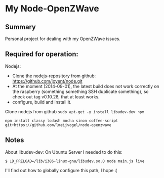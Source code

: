 # My Node-OpenZWave

## Summary

Personal project for dealing with my OpenZWave issues.

## Required for operation:

Nodejs:
- Clone the nodejs-repository from github:
  https://github.com/joyent/node.git
- At the moment (2014-09-01), the latest build does not work
  correctly on the raspberry (something something SSH duplicate something),
  so check out tag v0.10.28, that at least works.
- configure, build and install it.

Clone nodejs from github
`sudo apt-get -y install libudev-dev npm`

`npm install classy lodash mocha sinon coffee-script git+https://github.com/lmeijvogel/node-openzwave`

## Notes

About libudev-dev: On Ubuntu Server I needed to do this:

`$ LD_PRELOAD=/lib/i386-linux-gnu/libudev.so.0 node main.js live`

I'll find out how to globally configure this path, I hope :)
